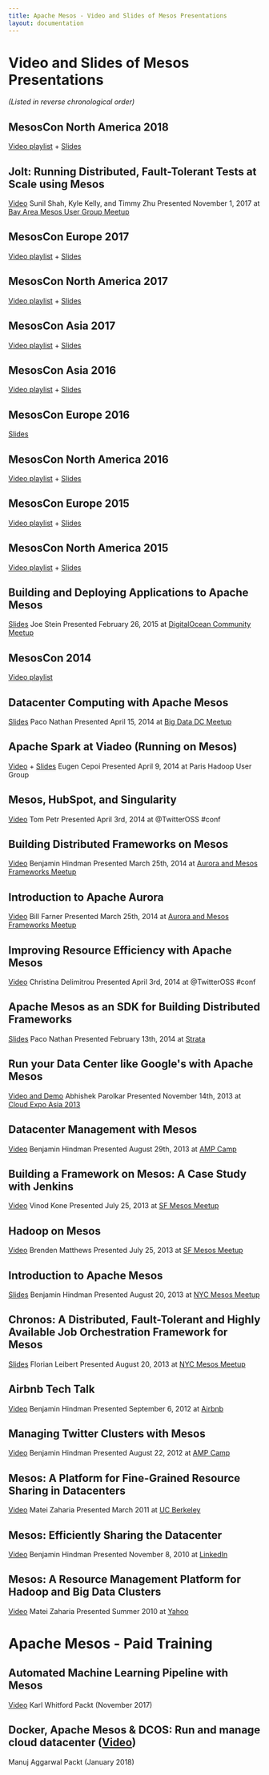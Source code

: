 ```yaml
---
title: Apache Mesos - Video and Slides of Mesos Presentations
layout: documentation
---
```


# Video and Slides of Mesos Presentations
_(Listed in reverse chronological order)_

## MesosCon North America 2018
[Video playlist](https://www.youtube.com/playlist?list=PL-cRvJ6sAbfjvQCLT3ktrpnVwrJKTodfm) + [Slides](https://mesoscon18.sched.com/)

## Jolt: Running Distributed, Fault-Tolerant Tests at Scale using Mesos
[Video](https://www.youtube.com/watch?v=2uGwlVs8Cpw)
Sunil Shah, Kyle Kelly, and Timmy Zhu Presented November 1, 2017 at [Bay Area Mesos User Group Meetup](https://www.meetup.com/Bay-Area-Mesos-User-Group/events/244469969/)

## MesosCon Europe 2017
[Video playlist](https://www.youtube.com/playlist?list=PLbzoR-pLrL6rSBqPhTh_lmeMmxn6AOSjf) + [Slides](http://events17.linuxfoundation.org/events/archive/2017/mesoscon-europe/program/slides)

## MesosCon North America 2017
[Video playlist](https://www.youtube.com/playlist?list=PLbzoR-pLrL6qAEnkhkh5tGI6oX_xXD3X4) + [Slides](http://events17.linuxfoundation.org/events/archive/2017/mesoscon-north-america/program/slides)

## MesosCon Asia 2017
[Video playlist](https://www.youtube.com/playlist?list=PLbzoR-pLrL6rZfzCL_b-W9yxcJQhZ0RUg) + [Slides](http://events17.linuxfoundation.org/events/archive/2017/mesoscon-asia/program/slides)

## MesosCon Asia 2016
[Video playlist](https://www.youtube.com/playlist?list=PLbzoR-pLrL6pLSHrXSg7IYgzSlkOh132K) + [Slides](http://events17.linuxfoundation.org/events/archive/2016/mesoscon-asia/program/slides)

## MesosCon Europe 2016
[Slides](http://events17.linuxfoundation.org/events/archive/2016/mesoscon-europe/program/slides)

## MesosCon North America 2016
[Video playlist](https://www.youtube.com/playlist?list=PLGeM09tlguZQVL7ZsfNMffX9h1rGNVqnC) + [Slides](http://events17.linuxfoundation.org/events/archive/2016/mesoscon-north-america/program/slides)

## MesosCon Europe 2015
[Video playlist](https://www.youtube.com/watch?v=K-x7yOy8Ymk&list=PLGeM09tlguZS6MhlSZDbf-gANWdKgje0I) + [Slides](http://events17.linuxfoundation.org/events/archive/2015/mesoscon-europe/program/slides)

## MesosCon North America 2015
[Video playlist](https://www.youtube.com/watch?v=aV6pdWveN7s&list=PLVjgeV_avap2arug3vIz8c6l72rvh9poV) + [Slides](http://events17.linuxfoundation.org/events/archive/2015/mesoscon-north-america/program/slides)

## Building and Deploying Applications to Apache Mesos
[Slides](https://www.slideshare.net/charmalloc/buildingdeployingapplicationsmesos)
Joe Stein
Presented February 26, 2015 at [DigitalOcean Community Meetup](http://www.meetup.com/DigitalOcean_Community/events/220580767/)

## MesosCon 2014
[Video playlist](https://www.youtube.com/playlist?list=PLDVc2EaAVPg9kp8cFzjR1Yxj96I4U5EGN)

## Datacenter Computing with Apache Mesos
[Slides](http://www.slideshare.net/pacoid/datacenter-computing-with-apache-mesos)
Paco Nathan
Presented April 15, 2014 at [Big Data DC Meetup](http://www.meetup.com/bigdatadc/events/172610652/)

## Apache Spark at Viadeo (Running on Mesos)
[Video](http://www.youtube.com/watch?v=shaZslr49vQ&t=16m55s) + [Slides](https://speakerdeck.com/ecepoi/apache-spark-at-viadeo)
Eugen Cepoi
Presented April 9, 2014 at Paris Hadoop User Group

## Mesos, HubSpot, and Singularity
[Video](https://www.youtube.com/watch?v=ROn14csiikw)
Tom Petr
Presented April 3rd, 2014 at @TwitterOSS #conf

## Building Distributed Frameworks on Mesos
[Video](https://www.youtube.com/watch?v=n5GT7OFSh58)
Benjamin Hindman
Presented March 25th, 2014 at [Aurora and Mesos Frameworks Meetup](https://www.eventbrite.com/e/aurora-and-mesosframeworksmeetup-tickets-10850994617)

## Introduction to Apache Aurora
[Video](https://www.youtube.com/watch?v=asd_h6VzaJc)
Bill Farner
Presented March 25th, 2014 at [Aurora and Mesos Frameworks Meetup](https://www.eventbrite.com/e/aurora-and-mesosframeworksmeetup-tickets-10850994617)

## Improving Resource Efficiency with Apache Mesos
[Video](https://www.youtube.com/watch?v=YpmElyi94AA)
Christina Delimitrou
Presented April 3rd, 2014 at @TwitterOSS #conf

## Apache Mesos as an SDK for Building Distributed Frameworks
[Slides](http://www.slideshare.net/pacoid/strata-sc-2014-apache-mesos-as-an-sdk-for-building-distributed-frameworks)
Paco Nathan
Presented February 13th, 2014 at [Strata](http://strataconf.com/)

## Run your Data Center like Google's with Apache Mesos
[Video and Demo](https://www.youtube.com/watch?v=2YWVGMuMTrg)
Abhishek Parolkar
Presented November 14th, 2013 at [Cloud Expo Asia 2013](http://www.cloudexpoasia.com/)

## Datacenter Management with Mesos
 [Video](http://www.youtube.com/watch?v=YB1VW0LKzJ4)
Benjamin Hindman
Presented August 29th, 2013 at [AMP Camp](http://ampcamp.berkeley.edu/3/)

## Building a Framework on Mesos: A Case Study with Jenkins
 [Video](http://www.youtube.com/watch?v=TPXw_lMTJVk)
Vinod Kone
Presented July 25, 2013 at [SF Mesos Meetup](http://www.meetup.com/Distributed-data-processing-with-Mesos/events/128585772/)

## Hadoop on Mesos

[Video](http://www.youtube.com/watch?v=SFj5EMw8THk)
Brenden Matthews
Presented July 25, 2013 at [SF Mesos Meetup](http://www.meetup.com/Distributed-data-processing-with-Mesos/events/128585772/)

## Introduction to Apache Mesos
[Slides](https://speakerdeck.com/benh/apache-mesos-nyc-meetup)
Benjamin Hindman
Presented August 20, 2013 at [NYC Mesos Meetup](https://mesos-nyc-aug2013.eventbrite.com/)

## Chronos: A Distributed, Fault-Tolerant and Highly Available Job Orchestration Framework for Mesos
 [Slides](https://speakerdeck.com/mesos/chronos-august-2013-nyc-meetup)
Florian Leibert
Presented August 20, 2013 at [NYC Mesos Meetup](https://mesos-nyc-aug2013.eventbrite.com/)

## Airbnb Tech Talk
[Video](http://www.youtube.com/watch?v=Hal00g8o1iY)
Benjamin Hindman Presented September 6, 2012 at [Airbnb](http://airbnb.com)

## Managing Twitter Clusters with Mesos
 [Video](http://www.youtube.com/watch?v=37OMbAjnJn0)
Benjamin Hindman Presented August 22, 2012 at [AMP Camp](http://ampcamp.berkeley.edu)

## Mesos: A Platform for Fine-Grained Resource Sharing in Datacenters

[Video](http://www.youtube.com/watch?v=dB8IDu7g9Nc)
Matei Zaharia
Presented March 2011 at [UC Berkeley](http://berkeley.edu)

## Mesos: Efficiently Sharing the Datacenter
[Video](http://vimeo.com/17821090)
Benjamin Hindman
Presented November 8, 2010 at [LinkedIn](http://linkedin.com)

## Mesos: A Resource Management Platform for Hadoop and Big Data Clusters
 [Video](http://www.youtube.com/watch?v=lE3jR6nM3bw)
Matei Zaharia
Presented Summer 2010 at [Yahoo](http://yahoo.com)

# Apache Mesos - Paid Training

## Automated Machine Learning Pipeline with Mesos
[Video](https://www.packtpub.com/big-data-and-business-intelligence/automated-machine-learning-pipeline-mesos-integrated-course)
Karl Whitford
Packt (November 2017)

## Docker, Apache Mesos & DCOS: Run and manage cloud datacenter ([Video](https://www.packtpub.com/networking-and-servers/docker-apache-mesos-dcos-run-and-manage-cloud-datacenter-video))
Manuj Aggarwal
Packt (January 2018) 
